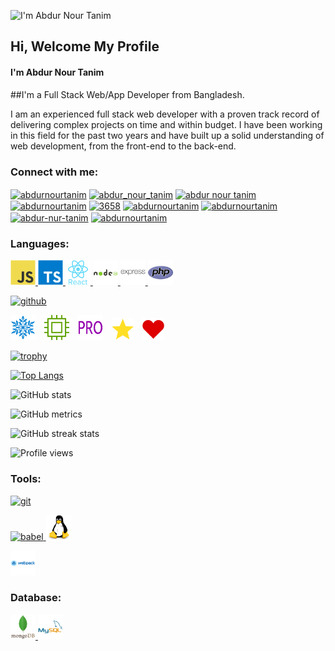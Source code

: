 

![I'm Abdur Nour Tanim](https://media.licdn.com/dms/image/D5616AQEh4n-B9wrr0w/profile-displaybackgroundimage-shrink_350_1400/0/1680101533406?e=1685577600&v=beta&t=YmQ38qMUL5VEHhaJBQLUy4t6_qyzbrv-iYsiQRELCec)
## Hi, Welcome My Profile

#### I'm Abdur Nour Tanim

##I'm a Full Stack Web/App Developer from Bangladesh.

I am an experienced full stack web developer with a proven track record of delivering complex projects on time and within budget. I have been working in this field for the past two years and have built up a solid understanding of web development, from the front-end to the back-end.

<h3 align="left">Connect with me:</h3>
<p align="left">

<a href="https://fb.com/abdurnourtanim" target="blank"><img align="center" src="https://raw.githubusercontent.com/rahuldkjain/github-profile-readme-generator/master/src/images/icons/Social/facebook.svg" alt="abdurnourtanim" height="30" width="40" /></a>
<a href="https://instagram.com/abdur_nour_tanim/" target="blank"><img align="center" src="https://raw.githubusercontent.com/rahuldkjain/github-profile-readme-generator/master/src/images/icons/Social/instagram.svg" alt="abdur_nour_tanim" height="30" width="40" /></a>
<a href="https://www.youtube.com/c/UCTpIijicxCaNOZdwn1f_HJg" target="blank"><img align="center" src="https://raw.githubusercontent.com/rahuldkjain/github-profile-readme-generator/master/src/images/icons/Social/youtube.svg" alt="abdur nour tanim" height="30" width="40" /></a>
<a href="https://twitter.com/abdurnourtanim" target="blank"><img align="center" src="https://raw.githubusercontent.com/rahuldkjain/github-profile-readme-generator/master/src/images/icons/Social/twitter.svg" alt="abdurnourtanim" height="30" width="40" /></a>
<a href="https://discord.gg/3658" target="blank"><img align="center" src="https://raw.githubusercontent.com/rahuldkjain/github-profile-readme-generator/master/src/images/icons/Social/discord.svg" alt="3658" height="30" width="40" /></a>
<a href="https://linkedin.com/in/abdurnourtanim" target="blank"><img align="center" src="https://raw.githubusercontent.com/rahuldkjain/github-profile-readme-generator/master/src/images/icons/Social/linked-in-alt.svg" alt="abdurnourtanim" height="30" width="40" /></a>
<a href="https://codepen.io/abdurnourtanim" target="blank"><img align="center" src="https://raw.githubusercontent.com/rahuldkjain/github-profile-readme-generator/master/src/images/icons/Social/codepen.svg" alt="abdurnourtanim" height="30" width="40" /></a>
<a href="https://stackoverflow.com/users/abdur-nur-tanim" target="blank"><img align="center" src="https://raw.githubusercontent.com/rahuldkjain/github-profile-readme-generator/master/src/images/icons/Social/stack-overflow.svg" alt="abdur-nur-tanim" height="30" width="40" /></a>
<a href="https://codesandbox.com/abdurnourtanim" target="blank"><img align="center" src="https://cdn.jsdelivr.net/npm/simple-icons@3.0.1/icons/codesandbox.svg" alt="abdurnourtanim" height="30" width="40" /></a>

</p>

<h3 align="left">Languages:</h3>
<p align="left">

<a href="https://developer.mozilla.org/en-US/docs/Web/JavaScript" target="_blank"> <img src="https://raw.githubusercontent.com/devicons/devicon/master/icons/javascript/javascript-original.svg" alt="javascript" width="40" height="40"/> </a>
<a href="https://www.typescriptlang.org/" target="_blank"> <img src="https://raw.githubusercontent.com/devicons/devicon/master/icons/typescript/typescript-original.svg" alt="typescript" width="40" height="40"/> </a>
<a href="https://reactjs.org/" target="_blank"> <img src="https://raw.githubusercontent.com/devicons/devicon/master/icons/react/react-original-wordmark.svg" alt="react" width="40" height="40"/> </a>
<a href="https://nodejs.org" target="_blank"> <img src="https://raw.githubusercontent.com/devicons/devicon/master/icons/nodejs/nodejs-original-wordmark.svg" alt="nodejs" width="40" height="40"/> </a>
<a href="https://expressjs.com" target="_blank"> <img src="https://raw.githubusercontent.com/devicons/devicon/master/icons/express/express-original-wordmark.svg" alt="express" width="40" height="40"/> </a>
<a href="https://www.php.net" target="_blank"> <img src="https://raw.githubusercontent.com/devicons/devicon/master/icons/php/php-original.svg" alt="php" width="40" height="40"/> </a>



[<img src='https://cdn.jsdelivr.net/npm/simple-icons@3.0.1/icons/github.svg' alt='github' height='40'>](https://github.com/antanim)

<a href='https://archiveprogram.github.com/'><img src='https://raw.githubusercontent.com/acervenky/animated-github-badges/master/assets/acbadge.gif' width='40' height='40'></a> <a href='https://docs.github.com/en/developers'><img src='https://raw.githubusercontent.com/acervenky/animated-github-badges/master/assets/devbadge.gif' width='40' height='40'></a> <a href='https://github.com/pricing'><img src='https://raw.githubusercontent.com/acervenky/animated-github-badges/master/assets/pro.gif' width='40' height='40'></a> <a href='https://stars.github.com/'><img src='https://raw.githubusercontent.com/acervenky/animated-github-badges/master/assets/starbadge.gif' width='35' height='35'></a> <a href='https://docs.github.com/en/github/supporting-the-open-source-community-with-github-sponsors'><img src='https://raw.githubusercontent.com/acervenky/animated-github-badges/master/assets/sponsorbadge.gif' width='35' height='35'></a>

[![trophy](https://github-profile-trophy.vercel.app/?username=antanim)](https://github.com/ryo-ma/github-profile-trophy)

[![Top Langs](https://github-readme-stats.vercel.app/api/top-langs/?username=antanim)](https://github.com/anuraghazra/github-readme-stats)

![GitHub stats](https://github-readme-stats.vercel.app/api?username=antanim&show_icons=true)

![GitHub metrics](https://metrics.lecoq.io/antanim)

![GitHub streak stats](https://github-readme-streak-stats.herokuapp.com/?user=antanim)

![Profile views](https://gpvc.arturio.dev/antanim)

<h3 align="left">Tools:</h3>
<p align="left">
<a href="https://git-scm.com/" target="_blank"> <img src="https://www.vectorlogo.zone/logos/git-scm/git-scm-icon.svg" alt="git" width="40" height="40"/> </a>
    
<a href="https://babeljs.io/" target="_blank"> <img src="https://www.vectorlogo.zone/logos/babeljs/babeljs-icon.svg" alt="babel" width="40" height="40"/>
  </a>
 <a href="https://www.linux.org/" target="_blank"> <img src="https://raw.githubusercontent.com/devicons/devicon/master/icons/linux/linux-original.svg" alt="linux" width="40" height="40"/> </a>

<a href="https://webpack.js.org" target="_blank"> <img src="https://raw.githubusercontent.com/devicons/devicon/d00d0969292a6569d45b06d3f350f463a0107b0d/icons/webpack/webpack-original-wordmark.svg" alt="webpack" width="40" height="40"/> </a> </p>

<h3 align="left">Database:</h3>
<p align="left">

<a href="https://www.mongodb.com/" target="_blank"> <img src="https://raw.githubusercontent.com/devicons/devicon/master/icons/mongodb/mongodb-original-wordmark.svg" alt="mongodb" width="40" height="40"/> </a>
<a href="https://www.mysql.com/" target="_blank"> <img src="https://raw.githubusercontent.com/devicons/devicon/master/icons/mysql/mysql-original-wordmark.svg" alt="mysql" width="40" height="40"/> </a>
